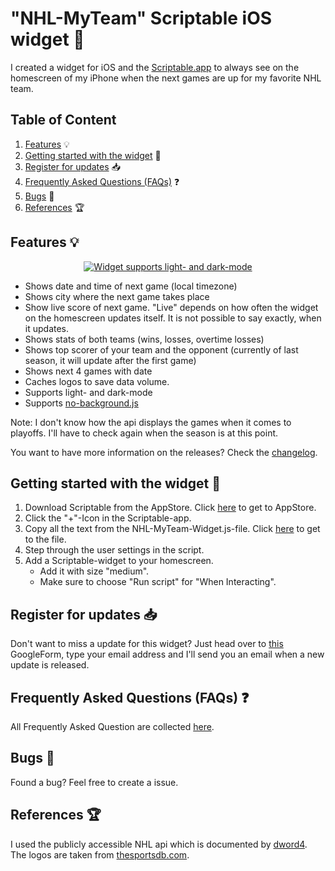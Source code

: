 # "NHL-MyTeam" Scriptable iOS widget  🏒
I created a widget for iOS and the [Scriptable.app](https://scriptable.app/) to always see on the homescreen of my iPhone when the next games are up for my favorite NHL team.

## Table of Content

1.  [Features](https://github.com/thisisevanfox/nhl-my-team-ios-widget#features-) 💡
2.  [Getting started with the widget](https://github.com/thisisevanfox/nhl-my-team-ios-widget#getting-started-with-the-widget-) 🚀
3.  [Register for updates](https://github.com/thisisevanfox/nhl-my-team-ios-widget#register-for-updates-) 📥
4.  [Frequently Asked Questions (FAQs)](https://github.com/thisisevanfox/nhl-my-team-ios-widget#frequently-asked-questions-faqs-) ❓
5. [Bugs](https://github.com/thisisevanfox/nhl-my-team-ios-widget#bugs-) 🐞
6. [References](https://github.com/thisisevanfox/nhl-my-team-ios-widget#references-) 🏆

## Features 💡      
<p align="center">
<a href="https://i.ibb.co/FJBk6Xj/Nhl-My-Team-Screenshot-Big.png"><img src="https://i.ibb.co/0yMQLLZ/Nhl-My-Team-Screenshot-Small.png" alt="Widget supports light- and dark-mode" border="0" /></a>
</p>  
                                                                    
* Shows date and time of next game (local timezone)
* Shows city where the next game takes place
* Show live score of next game. "Live" depends on how often the widget on the homescreen updates itself. It is not possible to say exactly, when it updates.
* Shows stats of both teams (wins, losses, overtime losses)
* Shows top scorer of your team and the opponent (currently of last season, it will update after the first game)
* Shows next 4 games with date
* Caches logos to save data volume.
* Supports light- and dark-mode
* Supports [no-background.js](https://github.com/supermamon/scriptable-no-background)

Note: I don't know how the api displays the games when it comes to playoffs. I'll have to check again when the season is at this point.

You want to have more information on the releases? Check the [changelog](https://github.com/thisisevanfox/nhl-my-team-ios-widget/blob/main/Changelog.md).

## Getting started with the widget 🚀
1. Download Scriptable from the AppStore. Click [here](https://apps.apple.com/us/app/scriptable/id1405459188?uo=4) to get to AppStore.
2. Click the "+"-Icon in the Scriptable-app.
3. Copy all the text from the NHL-MyTeam-Widget.js-file. Click [here](https://raw.githubusercontent.com/thisisevanfox/nhl-my-team-ios-widget/main/NHL-MyTeam-Widget.js) to get to the file.
4. Step through the user settings in the script.
5. Add a Scriptable-widget to your homescreen.
   * Add it with size "medium".
   * Make sure to choose "Run script" for "When Interacting".
   
## Register for updates 📥
Don't want to miss a update for this widget? Just head over to [this](https://forms.gle/4SBmYLcVgzFak7SZ9) GoogleForm, type your email address and I'll send you an email when a new update is released.
   
## Frequently Asked Questions (FAQs) ❓
All Frequently Asked Question are collected [here](https://github.com/thisisevanfox/nhl-my-team-ios-widget/blob/main/FAQ.md).

## Bugs 🐞
Found a bug? Feel free to create a issue.

## References 🏆
I used the publicly accessible NHL api which is documented by  [dword4](https://gitlab.com/dword4/nhlapi). The logos are taken from [thesportsdb.com](https://thesportsdb.com). 
